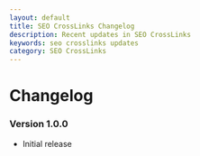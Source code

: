```yaml
---
layout: default
title: SEO CrossLinks Changelog
description: Recent updates in SEO CrossLinks
keywords: seo crosslinks updates
category: SEO CrossLinks
---
```


# Changelog

### Version 1.0.0

 -  Initial release

